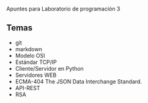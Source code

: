  Apuntes para Laboratorio de programación 3
## Temas
- git
- markdown
- Modelo OSI
- Estándar TCP/IP
- Cliente/Servidor en Python
- Servidores WEB
- ECMA-404 The JSON Data Interchange Standard.
- API-REST
- RSA
